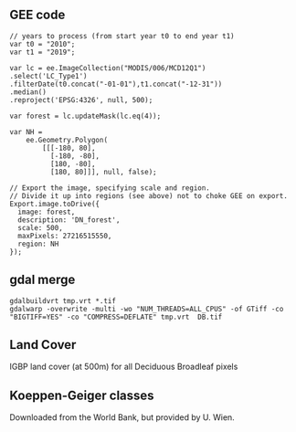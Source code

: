 ## GEE code

```
// years to process (from start year t0 to end year t1)
var t0 = "2010";
var t1 = "2019";

var lc = ee.ImageCollection("MODIS/006/MCD12Q1")
.select('LC_Type1')
.filterDate(t0.concat("-01-01"),t1.concat("-12-31"))
.median()
.reproject('EPSG:4326', null, 500);

var forest = lc.updateMask(lc.eq(4));

var NH = 
    ee.Geometry.Polygon(
        [[[-180, 80],
          [-180, -80],
          [180, -80],
          [180, 80]]], null, false);

// Export the image, specifying scale and region.
// Divide it up into regions (see above) not to choke GEE on export.
Export.image.toDrive({
  image: forest,
  description: 'DN_forest',
  scale: 500,
  maxPixels: 27216515550,
  region: NH
});
```
## gdal merge

```
gdalbuildvrt tmp.vrt *.tif
gdalwarp -overwrite -multi -wo "NUM_THREADS=ALL_CPUS" -of GTiff -co "BIGTIFF=YES" -co "COMPRESS=DEFLATE" tmp.vrt  DB.tif
```

## Land Cover

IGBP land cover (at 500m) for all Deciduous Broadleaf pixels

## Koeppen-Geiger classes

Downloaded from the World Bank, but provided by U. Wien.

